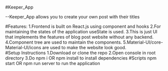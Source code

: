 #Keeper_App 

--Keeper_App allows you to create your own post with their titles   

#Features:
1.Frontend is built on React.js using component and hooks
2.For maintaining the states of the application useState is used.
3.This is just UI that implements the features of blog post website without any backend.
4.Component tree are used to maintain the components.
5.Material-UI/core-Material-UI/icons are used to make the website look good.  
#Setup Instructions
1.Download or clone the repo
2.Open console in root directory
3.Do npm i OR npm install to install dependencies
#Scripts
npm start OR npm run server to run the application
